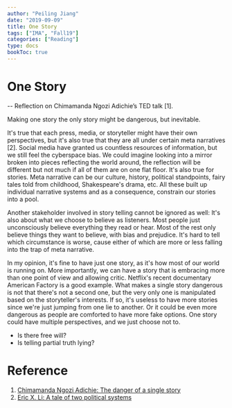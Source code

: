 ```yaml
---
author: "Peiling Jiang"
date: "2019-09-09"
title: One Story
tags: ["IMA", "Fall19"]
categories: ["Reading"]
type: docs
bookToc: true
---
```


# One Story

-- Reflection on Chimamanda Ngozi Adichie’s TED talk [1].

Making one story the only story might be dangerous, but inevitable.

It's true that each press, media, or storyteller might have their own perspectives, but it's also true that they are all under certain meta narratives [2]. Social media have granted us countless resources of information, but we still feel the cyberspace bias. We could imagine looking into a mirror broken into pieces reflecting the world around, the reflection will be different but not much if all of them are on one flat floor. It's also true for stories. Meta narrative can be our culture, history, political standpoints, fairy tales told from childhood, Shakespeare's drama, etc. All these built up individual narrative systems and as a consequence, constrain our stories into a pool.

Another stakeholder involved in story telling cannot be ignored as well: It's also about what we choose to believe as listeners. Most people just unconsciously believe everything they read or hear. Most of the rest only believe things they want to believe, with bias and prejudice. It's hard to tell which circumstance is worse, cause either of which are more or less falling into the trap of meta narrative.

In my opinion, it's fine to have just one story, as it's how most of our world is running on. More importantly, we can have a story that is embracing more than one point of view and allowing critic. Netflix's recent documentary American Factory is a good example. What makes a single story dangerous is not that there's not a second one, but the very only one is manipulated based on the storyteller's interests. If so, it's useless to have more stories since we're just jumping from one lie to another. Or it could be even more dangerous as people are comforted to have more fake options. One story could have multiple perspectives, and we just choose not to.

- Is there free will?
- Is telling partial truth lying?

# Reference

1. [Chimamanda Ngozi Adichie: The danger of a single story](https://www.ted.com/talks/chimamanda_adichie_the_danger_of_a_single_story/transcript?language=en)
2. [Eric X. Li: A tale of two political systems](https://www.youtube.com/watch?v=s0YjL9rZyR0)

